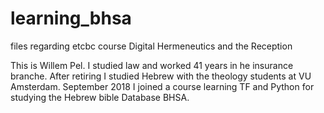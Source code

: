 # learning_bhsa
files regarding etcbc course Digital Hermeneutics and the Reception

This is Willem Pel. 
I studied law and worked 41 years in he insurance branche. After retiring I studied Hebrew with the theology students at VU Amsterdam. September 2018 I joined a course learning TF and Python for studying the Hebrew bible Database BHSA.
